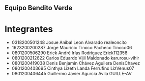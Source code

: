 ## Equipo Bendito Verde
# Integrantes
<ul>
  <li>0318200501248 Josue Anibal Leon Alvarado realeoncito</li>
  <li>1623200200287 Jorge Mauricio Tinoco Pacheco Tinoco06</li>
  <li>0801200506290 Erick André Irías Rodríguez Erick112358</li>
  <li>0801200212622 Carlos Eduardo Vijil Maldonado  karurosu-vihir</li>
  <li>0801200419038 Denis Benjamín Chávez Aguilera  DenisChavez</li>
  <li>0801200403695 Cinthya Lizeth Landa Ferrufino LizVenus07</li>
  <li>0801200406445 Guillermo Javier Agurcia Avila GUILLE-AV</li>
</ul>

